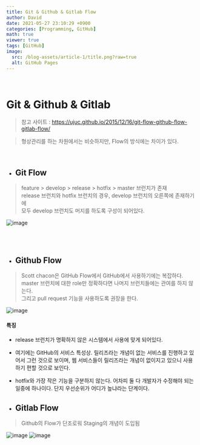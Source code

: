 ```yaml
---
title: Git & Github & Gitlab Flow
author: David
date: 2021-05-27 23:10:29 +0900
categories: [Programming, GitHub]
math: true
viewer: true
tags: [GitHub]
image:
  src: /blog-assets/article-1/title.png?raw=true
  alt: GitHub Pages
---
```


<br>

# Git & Github & Gitlab
> 참고 사이트 : https://ujuc.github.io/2015/12/16/git-flow-github-flow-gitlab-flow/  

> 형상관리를 하는 차원에서는 비슷하지만, Flow의 방식에는 차이가 있다.  

<br>

- ## Git Flow
> feature > develop > release > hotfix > master 브런치가 존재  
 release 브런치와 hotfix 브런치의 경우, develop 브런치의 오른쪽에 존재하기에  
 모두 develop 브런치도 머지를 하도록 구성이 되어있다.

![image](https://user-images.githubusercontent.com/66704969/119842613-c8f1c780-bf41-11eb-9ecf-41df1cd2f3f5.png) 


<br><br>

- ## Github Flow
> Scott chacon은 GitHub Flow에서 GitHub에서 사용하기에는 복잡하다.  
master 브런치에 대한 role만 정확하다면 나머지 브런치들에는 관여를 하지 않는다.  
그리고 pull request 기능을 사용하도록 권장을 한다.

![image](https://cdn-ak.f.st-hatena.com/images/fotolife/s/shoma2da/20151104/20151104223339.png)

#### 특징
- release 브런치가 명확하지 않은 시스템에서 사용에 맞게 되어있다.
- 여기에는 GitHub의 서비스 특성상. 릴리즈라는 개념이 없는 서비스를 진행하고 있어서 그런 것으로 보이며, 웹 서비스들이 릴리즈라는 개념이 없이지고 있으니 사용하기 편할 것으로 보인다.
- hotfix와 가장 작은 기능을 구분하지 않는다. 어차피 둘 다 개발자가 수정해야 되는 일중에 하나이다. 단지 우선순위가 어디가 높냐라는 단계이다.

- ## Gitlab Flow
> Github의 Flow가 단조로워 Staging의 개념이 도입됨

![image](https://about.gitlab.com/images/git_flow/environment_branches.png)
![image](https://about.gitlab.com/images/git_flow/release_branches.png)